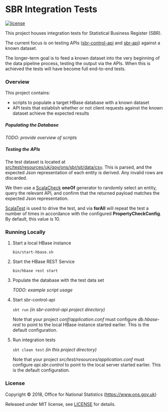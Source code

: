# SBR Integration Tests
[![license](https://img.shields.io/github/license/mashape/apistatus.svg)](./LICENSE)

This project houses integration tests for Statistical Business Register (SBR).

The current focus is on testing APIs ([sbr-control-api](https://github.com/ONSdigital/sbr-control-api) and
[sbr-api](https://github.com/ONSdigital/sbr-control-api)) against a known dataset.

The longer-term goal is to feed a known dataset into the very beginning of the data pipeline process,
testing the output via the APIs.  When this is achieved the tests will have become full end-to-end tests.

### Overview

This project contains:
* scripts to populate a target HBase database with a known dataset
* API tests that establish whether or not client requests against the known dataset achieve the expected results

##### Populating the Database
_TODO: provide overview of scripts_

##### Testing the APIs

The test dataset is located at [src/test/resources/uk/gov/ons/sbr/sit/data/csv](https://github.com/ONSdigital/sbr-int-test/tree/master/src/test/resources/uk/gov/ons/sbr/sit/data/csv).
This is parsed, and the expected Json representation of each entity is derived.  Any invalid rows are discarded.

We then use a [ScalaCheck](https://www.scalacheck.org/) __oneOf__ generator to randomly select an entity,
query the relevant API, and confirm that the returned payload matches the expected Json representation.

[ScalaTest](http://www.scalatest.org/user_guide/generator_driven_property_checks) is used to drive the test,
and via __forAll__ will repeat the test a number of times in accordance with the configured __PropertyCheckConfig__.
By default, this value is 10.


### Running Locally
1. Start a local HBase instance

   ```bin/start-hbase.sh```

2. Start the HBase REST Service

   ```bin/hbase rest start```

3. Populate the database with the test data set

   _TODO: example script usage_

4. Start sbr-control-api

   ```sbt run``` _(in sbr-control-api project directory)_

   Note that your project _conf/application.conf_ must configure _db.hbase-rest_ to point to the local HBase instance
   started earlier.  This is the default configuration.

5. Run integration tests

   ```sbt clean test``` _(in this project directory)_

   Note that your project _src/test/resources/application.conf_ must configure _api.sbr.control_ to point to the local
   server started earlier.  This is the default configuration.


### License

Copyright © 2018, Office for National Statistics (https://www.ons.gov.uk)

Released under MIT license, see [LICENSE](./LICENSE) for details.
